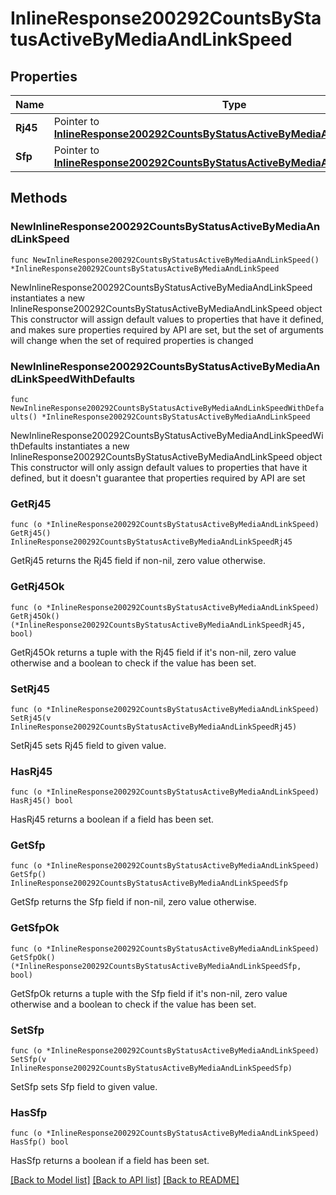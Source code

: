 # InlineResponse200292CountsByStatusActiveByMediaAndLinkSpeed

## Properties

Name | Type | Description | Notes
------------ | ------------- | ------------- | -------------
**Rj45** | Pointer to [**InlineResponse200292CountsByStatusActiveByMediaAndLinkSpeedRj45**](InlineResponse200292CountsByStatusActiveByMediaAndLinkSpeedRj45.md) |  | [optional] 
**Sfp** | Pointer to [**InlineResponse200292CountsByStatusActiveByMediaAndLinkSpeedSfp**](InlineResponse200292CountsByStatusActiveByMediaAndLinkSpeedSfp.md) |  | [optional] 

## Methods

### NewInlineResponse200292CountsByStatusActiveByMediaAndLinkSpeed

`func NewInlineResponse200292CountsByStatusActiveByMediaAndLinkSpeed() *InlineResponse200292CountsByStatusActiveByMediaAndLinkSpeed`

NewInlineResponse200292CountsByStatusActiveByMediaAndLinkSpeed instantiates a new InlineResponse200292CountsByStatusActiveByMediaAndLinkSpeed object
This constructor will assign default values to properties that have it defined,
and makes sure properties required by API are set, but the set of arguments
will change when the set of required properties is changed

### NewInlineResponse200292CountsByStatusActiveByMediaAndLinkSpeedWithDefaults

`func NewInlineResponse200292CountsByStatusActiveByMediaAndLinkSpeedWithDefaults() *InlineResponse200292CountsByStatusActiveByMediaAndLinkSpeed`

NewInlineResponse200292CountsByStatusActiveByMediaAndLinkSpeedWithDefaults instantiates a new InlineResponse200292CountsByStatusActiveByMediaAndLinkSpeed object
This constructor will only assign default values to properties that have it defined,
but it doesn't guarantee that properties required by API are set

### GetRj45

`func (o *InlineResponse200292CountsByStatusActiveByMediaAndLinkSpeed) GetRj45() InlineResponse200292CountsByStatusActiveByMediaAndLinkSpeedRj45`

GetRj45 returns the Rj45 field if non-nil, zero value otherwise.

### GetRj45Ok

`func (o *InlineResponse200292CountsByStatusActiveByMediaAndLinkSpeed) GetRj45Ok() (*InlineResponse200292CountsByStatusActiveByMediaAndLinkSpeedRj45, bool)`

GetRj45Ok returns a tuple with the Rj45 field if it's non-nil, zero value otherwise
and a boolean to check if the value has been set.

### SetRj45

`func (o *InlineResponse200292CountsByStatusActiveByMediaAndLinkSpeed) SetRj45(v InlineResponse200292CountsByStatusActiveByMediaAndLinkSpeedRj45)`

SetRj45 sets Rj45 field to given value.

### HasRj45

`func (o *InlineResponse200292CountsByStatusActiveByMediaAndLinkSpeed) HasRj45() bool`

HasRj45 returns a boolean if a field has been set.

### GetSfp

`func (o *InlineResponse200292CountsByStatusActiveByMediaAndLinkSpeed) GetSfp() InlineResponse200292CountsByStatusActiveByMediaAndLinkSpeedSfp`

GetSfp returns the Sfp field if non-nil, zero value otherwise.

### GetSfpOk

`func (o *InlineResponse200292CountsByStatusActiveByMediaAndLinkSpeed) GetSfpOk() (*InlineResponse200292CountsByStatusActiveByMediaAndLinkSpeedSfp, bool)`

GetSfpOk returns a tuple with the Sfp field if it's non-nil, zero value otherwise
and a boolean to check if the value has been set.

### SetSfp

`func (o *InlineResponse200292CountsByStatusActiveByMediaAndLinkSpeed) SetSfp(v InlineResponse200292CountsByStatusActiveByMediaAndLinkSpeedSfp)`

SetSfp sets Sfp field to given value.

### HasSfp

`func (o *InlineResponse200292CountsByStatusActiveByMediaAndLinkSpeed) HasSfp() bool`

HasSfp returns a boolean if a field has been set.


[[Back to Model list]](../README.md#documentation-for-models) [[Back to API list]](../README.md#documentation-for-api-endpoints) [[Back to README]](../README.md)


